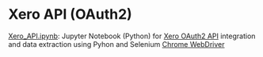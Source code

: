 # Xero API (OAuth2)

[Xero_API.ipynb](Xero_API.ipynb): Jupyter Notebook (Python) for [Xero OAuth2 API](https://developer.xero.com/documentation/oauth2/auth-flow) integration and data extraction using Pyhon and Selenium [Chrome WebDriver](https://sites.google.com/a/chromium.org/chromedriver/downloads)
